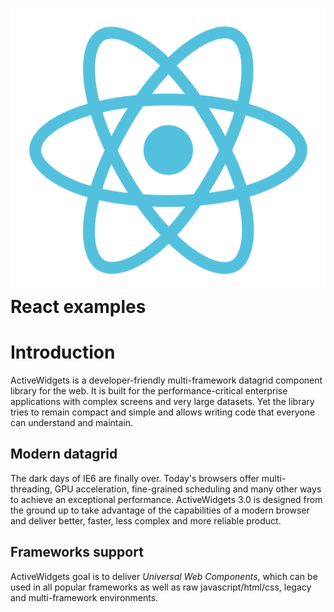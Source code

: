 
# ![](viewer/react.svg) React examples

# Introduction

ActiveWidgets is a developer-friendly multi-framework datagrid component library for the web. It is built for the performance-critical enterprise applications with complex screens and very large datasets. Yet the library tries to remain compact and simple and allows writing code that everyone can understand and maintain.

## Modern datagrid

The dark days of IE6 are finally over. Today's browsers offer multi-threading, GPU acceleration, fine-grained scheduling and many other ways to achieve an exceptional performance. ActiveWidgets 3.0 is designed from the ground up to take advantage of the capabilities of a modern browser and deliver better, faster, less complex and more reliable product.

## Frameworks support

ActiveWidgets goal is to deliver _Universal Web Components_, which can be used in all popular frameworks as well as raw javascript/html/css, legacy and multi-framework environments.

